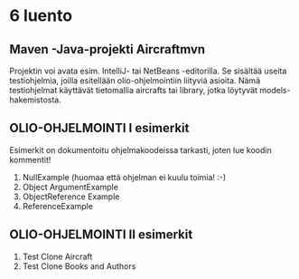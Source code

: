 
# 6 luento

## Maven -Java-projekti Aircraftmvn

Projektin voi avata esim. IntelliJ- tai NetBeans -editorilla. 
Se sisältää useita testiohjelmia, joilla esitellään olio-ohjelmointiin 
liityviä asioita. Nämä testiohjelmat käyttävät tietomallia aircrafts tai 
library, jotka löytyvät models-hakemistosta. 

OLIO-OHJELMOINTI I esimerkit
---------------------------------

Esimerkit on dokumentoitu ohjelmakoodeissa tarkasti, joten 
lue koodin kommentit!

1. NullExample (huomaa että ohjelman ei kuulu toimia! :-) 
2. Object ArgumentExample
3. ObjectReference Example
4. ReferenceExample

OLIO-OHJELMOINTI II esimerkit
---------------------------------

1. Test Clone Aircraft
2. Test Clone Books and Authors